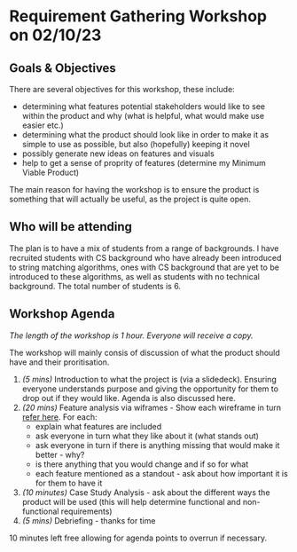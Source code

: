 # Requirement Gathering Workshop on 02/10/23 
 
## Goals & Objectives 
There are several objectives for this workshop, these include: 
- determining what features potential stakeholders would like to see within the product and why (what is helpful, what would make use easier etc.) 
- determining what the product should look like in order to make it as simple to use as possible, but also (hopefully) keeping it novel
- possibly generate new ideas on features and visuals
- help to get a sense of proprity of features (determine my Minimum Viable Product)
 
The main reason for having the workshop is to ensure the product is something that will actually be useful, as the project is quite open.  

## Who will be attending 
The plan is to have a mix of students from a range of backgrounds. I have recruited students with CS background who have already been introduced to string matching algorithms, ones with CS background that are yet to be introduced to these algorithms, as well as students with no technical background. The total number of students is 6.
 
## Workshop Agenda
_The length of the workshop is 1 hour. Everyone will receive a copy._  

The workshop will mainly consis of discussion of what the product should have and their proritisation. 
 
1. *(5 mins)* Introduction to what the project is (via a slidedeck). Ensuring everyone understands purpose and giving the opportunity for them to drop out if they would like. Agenda is also discussed here. 
2. *(20 mins)* Feature analysis via wiframes -  Show each wireframe in turn [refer here](https://github.com/interysy/4th-year-project-string-matching-visualiser/issues/6). For each:
    - explain what features are included  
    - ask everyone in turn what they like about it (what stands out)
    - ask everyone in turn if there is anything missing that would make it better - why?
    - is there anything that you would change and if so for what
    - each feature mentioned as a standout - ask about how important it is for them to have it
3. *(10 minutes)* Case Study Analysis - ask about the different ways the product will be used (this will help determine functional and non-functional requirements)
4. *(5 mins)* Debriefing - thanks for time 
 
10 minutes left free allowing for agenda points to overrun if necessary.  